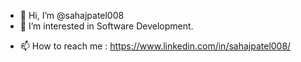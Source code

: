 - 👋 Hi, I’m @sahajpatel008
- 👀 I’m interested in Software Development.

<!-- - 💞️ I’m looking to collaborate on ... -->
- 📫 How to reach me : https://www.linkedin.com/in/sahajpatel008/

<!---
sahajpatel008/sahajpatel008 is a ✨ special ✨ repository because its `README.md` (this file) appears on your GitHub profile.
You can click the Preview link to take a look at your changes.
--->
